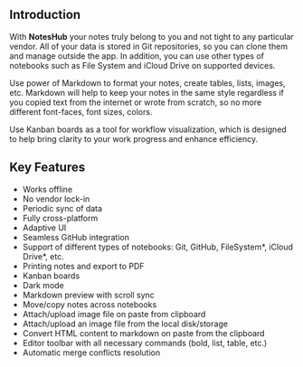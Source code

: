 ## Introduction

  With **NotesHub** your notes truly belong to you and not tight to any particular vendor. All of your data is stored in Git repositories, so you can clone them and manage outside the app.
In addition, you can use other types of notebooks such as File System and iCloud Drive on supported devices.

  Use power of Markdown to format your notes, create tables, lists, images, etc. Markdown will help to keep your notes in the same style regardless if you copied text from the internet or wrote from scratch, so no more different font-faces, font sizes, colors.

Use Kanban boards as a tool for workflow visualization, which is designed to help bring clarity to your work progress and enhance efficiency.

  ## Key Features

- Works offline
- No vendor lock-in
- Periodic sync of data
- Fully cross-platform
- Adaptive UI
- Seamless GitHub integration
- Support of different types of notebooks: Git, GitHub, FileSystem*, iCloud Drive*, etc.
- Printing notes and export to PDF
- Kanban boards
- Dark mode
- Markdown preview with scroll sync
- Move/copy notes across notebooks
- Attach/upload image file on paste from clipboard
- Attach/upload an image file from the local disk/storage
- Convert HTML content to markdown on paste from the clipboard
- Editor toolbar with all necessary commands (bold, list, table, etc.)
- Automatic merge conflicts resolution
